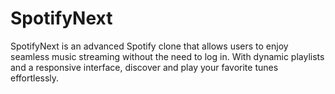 # SpotifyNext
SpotifyNext is an advanced Spotify clone that allows users to enjoy seamless music streaming without the need to log in. With dynamic playlists and a responsive interface, discover and play your favorite tunes effortlessly.

